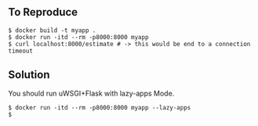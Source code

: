 
# 

## To Reproduce

```
$ docker build -t myapp .
$ docker run -itd --rm -p8000:8000 myapp
$ curl localhost:8000/estimate # -> this would be end to a connection timeout
```

## Solution

You should run uWSGI+Flask with lazy-apps Mode.
```
$ docker run -itd --rm -p8000:8000 myapp --lazy-apps
$ 
```